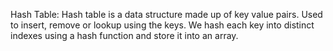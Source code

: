 Hash Table:
Hash table is a data structure made up of key value pairs.
Used to insert, remove or lookup using the keys.
We hash each key into distinct indexes using a hash function and store it into an array.


